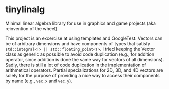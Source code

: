 # tinylinalg
Minimal linear algebra library for use in graphics and game projects (aka reinvention of the wheel).

This project is an excercise at using templates and GoogleTest. Vectors can be of arbitrary dimensions and have components of types that satisfy `std::integral<T> || std::floating_point<T>`. I tried keeping the Vector class as generic as possible to avoid code duplication (e.g., for addition operator, since addition is done the same way for vectors of all dimensions). Sadly, there is still a lot of code duplication in the implementation of arithmetical operators. Partial specializations for 2D, 3D, and 4D vectors are solely for the purpose of providing a nice way to access their components by name (e.g., `vec.x` and `vec.y`).